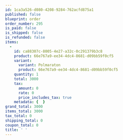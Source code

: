 ```yaml
---
id: 1ca3a526-d080-4208-9284-762acfd875a1
published: false
blueprint: order
order_number: 295
is_paid: false
is_shipped: false
is_refunded: false
items:
  -
    id: ca88307c-8005-4e27-a32c-0c291379b3c8
    product: 66e767a9-ee34-4dc4-8681-d09bb59f0cf5
    variant:
      variant: Polmaraton
      product: 66e767a9-ee34-4dc4-8681-d09bb59f0cf5
    quantity: 1
    total: 3000
    tax:
      amount: 0
      rate: 0
      price_includes_tax: true
    metadata: {  }
grand_total: 3000
items_total: 3000
tax_total: 0
shipping_total: 0
coupon_total: 0
title: ' '
---
```

